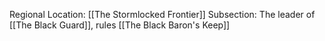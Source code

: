 Regional Location: [[The Stormlocked Frontier]]
Subsection: The leader of [[The Black Guard]], rules [[The Black Baron's Keep]]